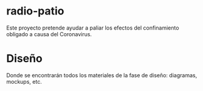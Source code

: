 # radio-patio
Este proyecto pretende ayudar a paliar los efectos del confinamiento obligado a causa del Coronavirus.

# Diseño
Donde se encontrarán todos los materiales de la fase de diseño: diagramas,
mockups, etc.
